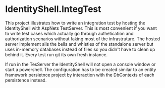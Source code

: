 ﻿# IdentityShell.IntegTest

This project illustrates how to write an integration test by hosting the IdentityShell with AspNets TestServer. This is most convenient if you want to write test cases which actually go through authetication and authorization scenarios without faking most of the infrastruture.
The hosted server implement alls the bells and whistles of the standalone server but uses in-memory databases instead of files so you didn't have to clean up behind it. 
Every test run git its own fresh instance. 

If run in the TesServer the IdentityShell will not open a console window or start a powershell. The configuration has to be created similar to an entity framework persietnce project by interaction with the DbContexts of each persistence instead.

